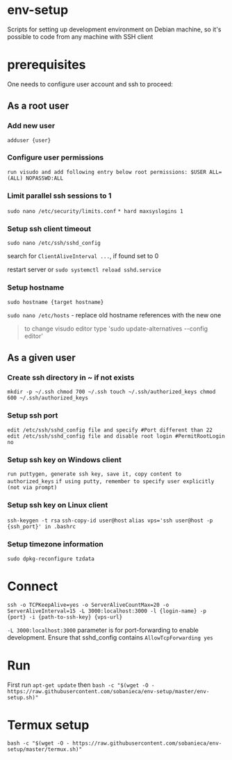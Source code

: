 # env-setup

Scripts for setting up development environment on Debian machine, so it's possible to code from any machine with SSH client

# prerequisites

One needs to configure user account and ssh to proceed:

## As a root user

### Add new user
`adduser {user}`

### Configure user permissions
`run visudo and add following entry below root permissions: $USER ALL=(ALL) NOPASSWD:ALL`

### Limit parallel ssh sessions to 1
`sudo nano /etc/security/limits.conf`
`* hard maxsyslogins 1`

### Setup ssh client timeout

`sudo nano /etc/ssh/sshd_config`

search for `ClientAliveInterval ...`, if found set to 0

restart server or `sudo systemctl reload sshd.service`

### Setup hostname

`sudo hostname {target hostname}`

`sudo nano /etc/hosts` - replace old hostname references with the new one

>to change visudo editor type 'sudo update-alternatives --config editor'

## As a given user

### Create ssh directory in ~ if not exists
`mkdir -p ~/.ssh
chmod 700 ~/.ssh
touch ~/.ssh/authorized_keys
chmod 600 ~/.ssh/authorized_keys`

### Setup ssh port
`edit /etc/ssh/sshd_config file and specify #Port different than 22`
`edit /etc/ssh/sshd_config file and disable root login #PermitRootLogin no`

### Setup ssh key on Windows client
`run puttygen, generate ssh key, save it, copy content to authorized_keys`
`if using putty, remember to specify user explicitly (not via prompt)`

### Setup ssh key on Linux client
`ssh-keygen -t rsa`
`ssh-copy-id user@host`
`alias vps='ssh user@host -p {ssh_port}' in .bashrc`

### Setup timezone information
`sudo dpkg-reconfigure tzdata`

# Connect

`ssh -o TCPKeepAlive=yes -o ServerAliveCountMax=20 -o ServerAliveInterval=15 -L 3000:localhost:3000 -l {login-name} -p {port} -i {path-to-ssh-key} {vps-url}`

`-L 3000:localhost:3000` parameter is for port-forwarding to enable development. Ensure that sshd_config contains `AllowTcpForwarding yes`

# Run

First run `apt-get update` then
`bash -c "$(wget -O - https://raw.githubusercontent.com/sobanieca/env-setup/master/env-setup.sh)"`

# Termux setup

`bash -c "$(wget -O - https://raw.githubusercontent.com/sobanieca/env-setup/master/termux.sh)"`
